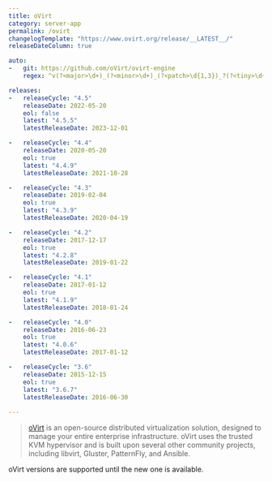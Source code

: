 ```yaml
---
title: oVirt
category: server-app
permalink: /ovirt
changelogTemplate: "https://www.ovirt.org/release/__LATEST__/"
releaseDateColumn: true

auto:
-   git: https://github.com/oVirt/ovirt-engine
    regex: ^v(?<major>\d+)_(?<minor>\d+)_(?<patch>\d{1,3})_?(?<tiny>\d+)?$

releases:
-   releaseCycle: "4.5"
    releaseDate: 2022-05-20
    eol: false
    latest: "4.5.5"
    latestReleaseDate: 2023-12-01

-   releaseCycle: "4.4"
    releaseDate: 2020-05-20
    eol: true
    latest: "4.4.9"
    latestReleaseDate: 2021-10-28

-   releaseCycle: "4.3"
    releaseDate: 2019-02-04
    eol: true
    latest: "4.3.9"
    latestReleaseDate: 2020-04-19

-   releaseCycle: "4.2"
    releaseDate: 2017-12-17
    eol: true
    latest: "4.2.8"
    latestReleaseDate: 2019-01-22

-   releaseCycle: "4.1"
    releaseDate: 2017-01-12
    eol: true
    latest: "4.1.9"
    latestReleaseDate: 2018-01-24

-   releaseCycle: "4.0"
    releaseDate: 2016-06-23
    eol: true
    latest: "4.0.6"
    latestReleaseDate: 2017-01-12

-   releaseCycle: "3.6"
    releaseDate: 2015-12-15
    eol: true
    latest: "3.6.7"
    latestReleaseDate: 2016-06-30
    
---
```


> [oVirt](https://www.ovirt.org/) is an open-source 
> distributed virtualization solution, designed to manage your entire enterprise infrastructure. 
> oVirt uses the trusted KVM hypervisor and is built upon several other community projects, including libvirt, Gluster, PatternFly, and Ansible.

oVirt versions are supported until the new one is available.
